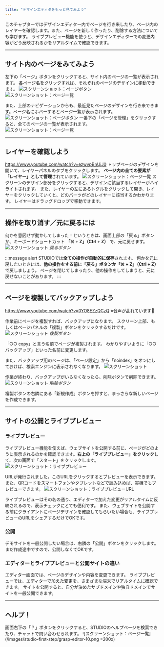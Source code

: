 ```yaml
---
title: "デザインエディタをもっと見てみよう"
---
```


このチャプターではデザインエディター内でページを行き来したり、ページ内のレイヤーを確認します。また、ページを新しく作ったり、削除する方法についても学びます。
ライブプレビュー機能を使うと、デザインエディターでの変更内容がどう反映されるかをリアルタイムで確認できます。

---

## サイト内のページをみてみよう
左下の「ページ」ボタンをクリックすると、サイト内のページの一覧が表示されます。
各ページ名をクリックすれば、それぞれのページのデザインに移動できます。
![スクリーンショット：ページボタン](/images/studio-first-step/grasp-editor-03.png)
![スクリーンショット：ページ一覧](/images/studio-first-step/grasp-editor-04.png)

また、上部のナビゲーションからも、最近見たページのデザインを行き来できます。ページ名にホバーするとページ一覧が表示されます。
![スクリーンショット：ページボタン](/images/studio-first-step/grasp-editor-05.png)
一番下の「ページを管理」をクリックすると、全てのページの一覧が表示されます。
![スクリーンショット：ページ一覧](/images/studio-first-step/grasp-editor-06.png)

---

## レイヤーを確認しよう
https://www.youtube.com/watch?v=ezwvpBnUjJ0
トップページのデザインを開いて、レイヤーパネルのタブをクリックします。
**ページ内の全ての要素が「レイヤー」として管理**されています。
![スクリーンショット：ページ一覧](/images/studio-first-step/grasp-editor-08.png)
スクリーンのデザイン部分をクリックすると、デザインに該当するレイヤーがハイライトされます。
また、レイヤーの左にあるトグルをクリックして開き、レイヤーをクリックしていくと、どのパーツがどのレイヤーに該当するかわかります。 レイヤーはドラッグドロップで移動できます。

---

## 操作を取り消す／元に戻るには
何かを意図せず動かしてしまった！というときは、画面上部の「戻る」ボタンか、キーボードショートカット **「⌘ + Z」（Ctrl + Z）** で、元に戻せます。
![スクリーンショット](/images/studio-first-step/grasp-editor-09.png)
*戻るボタン*

:::message alert
STUDIOでは**全ての操作が自動的に保存**されます。
何かを元に戻したいときには、**他の操作をする前に「戻る」ボタンか「⌘ + Z」（Ctrl + Z）** で戻しましょう。
ページを閉じてしまったり、他の操作をしてしまうと、元に戻せないことがあります。
:::

---

## ページを複製してバックアップしよう
https://www.youtube.com/watch?v=0YO8EZzQCzQ
※音声が乱れています🙇‍

作業前にページを複製すれば、バックアップになります。
スクリーン上部、もしくはページパネルの「複製」ボタンをクリックするだけです。
![スクリーンショット](/images/studio-first-step/grasp-editor-11.png)
*複製ボタン*

「○○ copy」と言う名前でページが複製されます。 わかりやすいように「○○ バックアップ」といった名前に変更します。

また、バックアップ用のページは、「ページ設定」から「noindex」をオンにしておけば、検索エンジンに表示されなくなります。
![スクリーンショット](/images/studio-first-step/grasp-editor-13.png)

作業が終わり、バックアップがいらなくなったら、削除ボタンで削除できます。
![スクリーンショット](/images/studio-first-step/grasp-editor-14.png)
*削除ボタン*

複製ボタンの右隣にある「新規作成」ボタンを押すと、まっさらな新しいページを作成できます。

---

## サイトの公開とライブプレビュー

### ライブプレビュー
ライブプレビュー機能を使えば、ウェブサイトを公開する前に、ページがどのように表示されるのかを確認できます。**右上の「ライブプレビュー」をクリック**して、次の画面で「スタート」をクリックします。
![スクリーンショット：ライブプレビュー](/images/studio-first-step/grasp-editor-01.png)

URLが発行されました。このURLをクリックするとプレビューを表示できます。また、QRコードをスマートフォンやタブレットなどで読み込めば、実機でもプレビューできます。
![スクリーンショット：ライブプレビューURL](/images/studio-first-step/grasp-editor-02.png)

ライブプレビューはその名の通り、エディターで加えた変更がリアルタイムに反映されるので、表示チェックにとても便利です。 また、ウェブサイトを公開する前にクライアントにページデザインを確認してもらいたい場合も、ライブプレビューのURLをシェアするだけでOKです。

### 公開
デモサイトを一般公開したい場合は、右隣の「公開」ボタンをクリックします。
まだ作成途中ですので、公開しなくてOKです。

### エディターとライブプレビューと公開サイトの違い
エディター画面では、ページのデザインや内容を変更できます。
ライブプレビューでは、エディターで加えた変更を、さまざまな端末でリアルタイムに確認できます。
サイトを公開すると、自分が決めたサブドメインや独自ドメインでサイトを一般公開できます。

---

## ヘルプ！
画面右下の「？」ボタンをクリックすると、STUDIOのヘルプページを検索できたり、チャットで問い合わせられます。
![スクリーンショット：ページ一覧](/images/studio-first-step/grasp-editor-10.png  =200x)
